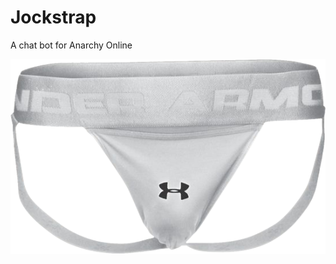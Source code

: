 # Jockstrap
A chat bot for Anarchy Online

![test](https://github.com/ReleaseOverflow/Jockstrap/blob/master/images/Jock.png)
